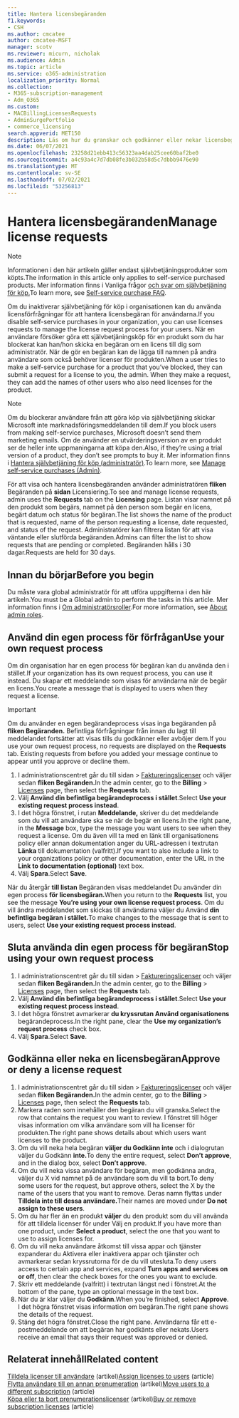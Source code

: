 ```yaml
---
title: Hantera licensbegäranden
f1.keywords:
- CSH
ms.author: cmcatee
author: cmcatee-MSFT
manager: scotv
ms.reviewer: micurn, nicholak
ms.audience: Admin
ms.topic: article
ms.service: o365-administration
localization_priority: Normal
ms.collection:
- M365-subscription-management
- Adm_O365
ms.custom:
- MACBillingLicensesRequests
- AdminSurgePortfolio
- commerce_licensing
search.appverid: MET150
description: Läs om hur du granskar och godkänner eller nekar licensbegäranden från användare för Microsoft 365 för företag-prenumerationen.
ms.date: 06/07/2021
ms.openlocfilehash: 23258d21ebb413c56323aa4dab25cee60baf2be0
ms.sourcegitcommit: a4c93a4c7d7db08fe3b032b58d5c7dbbb9476e90
ms.translationtype: MT
ms.contentlocale: sv-SE
ms.lasthandoff: 07/02/2021
ms.locfileid: "53256813"
---
```

# <a name="manage-license-requests"></a><span data-ttu-id="8aa00-103">Hantera licensbegäranden</span><span class="sxs-lookup"><span data-stu-id="8aa00-103">Manage license requests</span></span>

> [!NOTE]
> <span data-ttu-id="8aa00-104">Informationen i den här artikeln gäller endast självbetjäningsprodukter som köpts.</span><span class="sxs-lookup"><span data-stu-id="8aa00-104">The information in this article only applies to self-service purchased products.</span></span> <span data-ttu-id="8aa00-105">Mer information finns i Vanliga frågor [och svar om självbetjäning för köp.](../subscriptions/self-service-purchase-faq.yml)</span><span class="sxs-lookup"><span data-stu-id="8aa00-105">To learn more, see [Self-service purchase FAQ](../subscriptions/self-service-purchase-faq.yml).</span></span>

<span data-ttu-id="8aa00-106">Om du inaktiverar självbetjäning för köp i organisationen kan du använda licensförfrågningar för att hantera licensbegäran för användarna.</span><span class="sxs-lookup"><span data-stu-id="8aa00-106">If you disable self-service purchases in your organization, you can use licenses requests to manage the license request process for your users.</span></span> <span data-ttu-id="8aa00-107">När en användare försöker göra ett självbetjäningsköp för en produkt som du har blockerat kan han/hon skicka en begäran om en licens till dig som administratör. När de gör en begäran kan de lägga till namnen på andra användare som också behöver licenser för produkten.</span><span class="sxs-lookup"><span data-stu-id="8aa00-107">When a user tries to make a self-service purchase for a product that you’ve blocked, they can submit a request for a license to you, the admin. When they make a request, they can add the names of other users who also need licenses for the product.</span></span>

> [!NOTE]
> <span data-ttu-id="8aa00-108">Om du blockerar användare från att göra köp via självbetjäning skickar Microsoft inte marknadsföringsmeddelanden till dem.</span><span class="sxs-lookup"><span data-stu-id="8aa00-108">If you block users from making self-service purchases, Microsoft doesn’t send them marketing emails.</span></span> <span data-ttu-id="8aa00-109">Om de använder en utvärderingsversion av en produkt ser de heller inte uppmaningarna att köpa den.</span><span class="sxs-lookup"><span data-stu-id="8aa00-109">Also, if they’re using a trial version of a product, they don’t see prompts to buy it.</span></span> <span data-ttu-id="8aa00-110">Mer information finns i [Hantera självbetjäning för köp (administratör)](../subscriptions/manage-self-service-purchases-admins.md).</span><span class="sxs-lookup"><span data-stu-id="8aa00-110">To learn more, see [Manage self-service purchases (Admin)](../subscriptions/manage-self-service-purchases-admins.md).</span></span>

<span data-ttu-id="8aa00-111">För att visa och hantera licensbegäranden använder administratören **fliken** Begäranden på **sidan** Licensiering.</span><span class="sxs-lookup"><span data-stu-id="8aa00-111">To see and manage license requests, admin uses the **Requests** tab on the **Licensing** page.</span></span> <span data-ttu-id="8aa00-112">Listan visar namnet på den produkt som begärs, namnet på den person som begär en licens, begärt datum och status för begäran.</span><span class="sxs-lookup"><span data-stu-id="8aa00-112">The list shows the name of the product that is requested, name of the person requesting a license, date requested, and status of the request.</span></span> <span data-ttu-id="8aa00-113">Administratörer kan filtrera listan för att visa väntande eller slutförda begäranden.</span><span class="sxs-lookup"><span data-stu-id="8aa00-113">Admins can filter the list to show requests that are pending or completed.</span></span> <span data-ttu-id="8aa00-114">Begäranden hålls i 30 dagar.</span><span class="sxs-lookup"><span data-stu-id="8aa00-114">Requests are held for 30 days.</span></span>

## <a name="before-you-begin"></a><span data-ttu-id="8aa00-115">Innan du börjar</span><span class="sxs-lookup"><span data-stu-id="8aa00-115">Before you begin</span></span>

<span data-ttu-id="8aa00-116">Du måste vara global administratör för att utföra uppgifterna i den här artikeln.</span><span class="sxs-lookup"><span data-stu-id="8aa00-116">You must be a Global admin to perform the tasks in this article.</span></span> <span data-ttu-id="8aa00-117">Mer information finns i [Om administratörsroller](../../admin/add-users/about-admin-roles.md).</span><span class="sxs-lookup"><span data-stu-id="8aa00-117">For more information, see [About admin roles](../../admin/add-users/about-admin-roles.md).</span></span>

## <a name="use-your-own-request-process"></a><span data-ttu-id="8aa00-118">Använd din egen process för förfrågan</span><span class="sxs-lookup"><span data-stu-id="8aa00-118">Use your own request process</span></span>

<span data-ttu-id="8aa00-119">Om din organisation har en egen process för begäran kan du använda den i stället.</span><span class="sxs-lookup"><span data-stu-id="8aa00-119">If your organization has its own request process, you can use it instead.</span></span> <span data-ttu-id="8aa00-120">Du skapar ett meddelande som visas för användarna när de begär en licens.</span><span class="sxs-lookup"><span data-stu-id="8aa00-120">You create a message that is displayed to users when they request a license.</span></span>

> [!IMPORTANT]
> <span data-ttu-id="8aa00-121">Om du använder en egen begärandeprocess visas inga begäranden på **fliken Begäranden.** Befintliga förfrågningar från innan du lagt till meddelandet fortsätter att visas tills du godkänner eller avböjer dem.</span><span class="sxs-lookup"><span data-stu-id="8aa00-121">If you use your own request process, no requests are displayed on the **Requests** tab. Existing requests from before you added your message continue to appear until you approve or decline them.</span></span>

1. <span data-ttu-id="8aa00-122">I administrationscentret går du till sidan  >  <a href="https://go.microsoft.com/fwlink/p/?linkid=842264" target="_blank">Faktureringslicenser</a> och väljer sedan **fliken Begäranden.**</span><span class="sxs-lookup"><span data-stu-id="8aa00-122">In the admin center, go to the **Billing** > <a href="https://go.microsoft.com/fwlink/p/?linkid=842264" target="_blank">Licenses</a> page, then select the **Requests** tab.</span></span>
2. <span data-ttu-id="8aa00-123">Välj **Använd din befintliga begärandeprocess i stället**.</span><span class="sxs-lookup"><span data-stu-id="8aa00-123">Select **Use your existing request process instead**.</span></span>
3. <span data-ttu-id="8aa00-124">I det högra fönstret, i rutan **Meddelande,** skriver du det meddelande som du vill att användare ska se när de begär en licens.</span><span class="sxs-lookup"><span data-stu-id="8aa00-124">In the right pane, in the **Message** box, type the message you want users to see when they request a license.</span></span> <span data-ttu-id="8aa00-125">Om du även vill ta med en länk till organisationens policy eller annan dokumentation anger du URL-adressen i textrutan **Länka** till dokumentation (valfritt).</span><span class="sxs-lookup"><span data-stu-id="8aa00-125">If you want to also include a link to your organizations policy or other documentation, enter the URL in the **Link to documentation (optional)** text box.</span></span>
4. <span data-ttu-id="8aa00-126">Välj **Spara**.</span><span class="sxs-lookup"><span data-stu-id="8aa00-126">Select **Save**.</span></span>

<span data-ttu-id="8aa00-127">När du återgår **till listan** Begäranden visas meddelandet Du använder din egen process **för licensbegäran.**</span><span class="sxs-lookup"><span data-stu-id="8aa00-127">When you return to the **Requests** list, you see the message **You’re using your own license request process**.</span></span> <span data-ttu-id="8aa00-128">Om du vill ändra meddelandet som skickas till användarna väljer du Använd **din befintliga begäran i stället.**</span><span class="sxs-lookup"><span data-stu-id="8aa00-128">To make changes to the message that is sent to users, select **Use your existing request process instead**.</span></span>

## <a name="stop-using-your-own-request-process"></a><span data-ttu-id="8aa00-129">Sluta använda din egen process för begäran</span><span class="sxs-lookup"><span data-stu-id="8aa00-129">Stop using your own request process</span></span>

1. <span data-ttu-id="8aa00-130">I administrationscentret går du till sidan  >  <a href="https://go.microsoft.com/fwlink/p/?linkid=842264" target="_blank">Faktureringslicenser</a> och väljer sedan **fliken Begäranden.**</span><span class="sxs-lookup"><span data-stu-id="8aa00-130">In the admin center, go to the **Billing** > <a href="https://go.microsoft.com/fwlink/p/?linkid=842264" target="_blank">Licenses</a> page, then select the **Requests** tab.</span></span>
2. <span data-ttu-id="8aa00-131">Välj **Använd din befintliga begärandeprocess i stället**.</span><span class="sxs-lookup"><span data-stu-id="8aa00-131">Select **Use your existing request process instead**.</span></span>
3. <span data-ttu-id="8aa00-132">I det högra fönstret avmarkerar **du kryssrutan Använd organisationens** begärandeprocess.</span><span class="sxs-lookup"><span data-stu-id="8aa00-132">In the right pane, clear the **Use my organization’s request process** check box.</span></span>
4. <span data-ttu-id="8aa00-133">Välj **Spara**.</span><span class="sxs-lookup"><span data-stu-id="8aa00-133">Select **Save**.</span></span>

## <a name="approve-or-deny-a-license-request"></a><span data-ttu-id="8aa00-134">Godkänna eller neka en licensbegäran</span><span class="sxs-lookup"><span data-stu-id="8aa00-134">Approve or deny a license request</span></span>

1. <span data-ttu-id="8aa00-135">I administrationscentret går du till sidan  >  <a href="https://go.microsoft.com/fwlink/p/?linkid=842264" target="_blank">Faktureringslicenser</a> och väljer sedan **fliken Begäranden.**</span><span class="sxs-lookup"><span data-stu-id="8aa00-135">In the admin center, go to the **Billing** > <a href="https://go.microsoft.com/fwlink/p/?linkid=842264" target="_blank">Licenses</a> page, then select the **Requests** tab.</span></span>
2. <span data-ttu-id="8aa00-136">Markera raden som innehåller den begäran du vill granska.</span><span class="sxs-lookup"><span data-stu-id="8aa00-136">Select the row that contains the request you want to review.</span></span> <span data-ttu-id="8aa00-137">I fönstret till höger visas information om vilka användare som vill ha licenser för produkten.</span><span class="sxs-lookup"><span data-stu-id="8aa00-137">The right pane shows details about which users want licenses to the product.</span></span>
3. <span data-ttu-id="8aa00-138">Om du vill neka hela begäran **väljer du Godkänn inte** och i dialogrutan väljer du Godkänn **inte.**</span><span class="sxs-lookup"><span data-stu-id="8aa00-138">To deny the entire request, select **Don’t approve**, and in the dialog box, select **Don’t approve**.</span></span>
4. <span data-ttu-id="8aa00-139">Om du vill neka vissa användare för begäran, men godkänna andra, väljer du X vid namnet på de användare som du vill ta bort.</span><span class="sxs-lookup"><span data-stu-id="8aa00-139">To deny some users for the request, but approve others, select the X by the name of the users that you want to remove.</span></span> <span data-ttu-id="8aa00-140">Deras namn flyttas under **Tilldela inte till dessa användare.**</span><span class="sxs-lookup"><span data-stu-id="8aa00-140">Their names are moved under **Do not assign to these users**.</span></span>
5. <span data-ttu-id="8aa00-141">Om du har fler än en produkt **väljer** du den produkt som du vill använda för att tilldela licenser för under Välj en produkt.</span><span class="sxs-lookup"><span data-stu-id="8aa00-141">If you have more than one product, under **Select a product**, select the one that you want to use to assign licenses for.</span></span>
6. <span data-ttu-id="8aa00-142">Om du vill neka användare åtkomst till vissa appar och tjänster expanderar du Aktivera eller inaktivera appar och tjänster och avmarkerar sedan kryssrutorna för de du vill utesluta.</span><span class="sxs-lookup"><span data-stu-id="8aa00-142">To deny users access to certain app and services, expand **Turn apps and services on or off**, then clear the check boxes for the ones you want to exclude.</span></span>
7. <span data-ttu-id="8aa00-143">Skriv ett meddelande (valfritt) i textrutan längst ned i fönstret.</span><span class="sxs-lookup"><span data-stu-id="8aa00-143">At the bottom of the pane, type an optional message in the text box.</span></span>
8. <span data-ttu-id="8aa00-144">När du är klar väljer du **Godkänn**.</span><span class="sxs-lookup"><span data-stu-id="8aa00-144">When you’re finished, select **Approve**.</span></span> <span data-ttu-id="8aa00-145">I det högra fönstret visas information om begäran.</span><span class="sxs-lookup"><span data-stu-id="8aa00-145">The right pane shows the details of the request.</span></span>
9. <span data-ttu-id="8aa00-146">Stäng det högra fönstret.</span><span class="sxs-lookup"><span data-stu-id="8aa00-146">Close the right pane.</span></span>
    <span data-ttu-id="8aa00-147">Användarna får ett e-postmeddelande om att begäran har godkänts eller nekats.</span><span class="sxs-lookup"><span data-stu-id="8aa00-147">Users receive an email that says their request was approved or denied.</span></span>

## <a name="related-content"></a><span data-ttu-id="8aa00-148">Relaterat innehåll</span><span class="sxs-lookup"><span data-stu-id="8aa00-148">Related content</span></span>

<span data-ttu-id="8aa00-149">[Tilldela licenser till användare](../../admin/manage/assign-licenses-to-users.md) (artikel)</span><span class="sxs-lookup"><span data-stu-id="8aa00-149">[Assign licenses to users](../../admin/manage/assign-licenses-to-users.md) (article)</span></span>\
<span data-ttu-id="8aa00-150">[Flytta användare till en annan prenumeration](../subscriptions/move-users-different-subscription.md) (artikel)</span><span class="sxs-lookup"><span data-stu-id="8aa00-150">[Move users to a different subscription](../subscriptions/move-users-different-subscription.md) (article)</span></span>\
<span data-ttu-id="8aa00-151">[Köpa eller ta bort prenumerationslicenser](buy-licenses.md) (artikel)</span><span class="sxs-lookup"><span data-stu-id="8aa00-151">[Buy or remove subscription licenses](buy-licenses.md) (article)</span></span>
